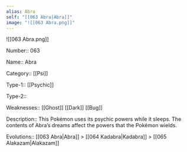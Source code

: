 ```yaml
---
alias: Abra
self: "[[063 Abra|Abra]]"
image: "![[063 Abra.png]]"
---
```


![[063 Abra.png]]


Number:: 063

Name:: Abra

Category:: [[Psi]]

Type-1:: [[Psychic]]

Type-2::

Weaknesses:: [[Ghost]] [[Dark]] [[Bug]]

Description:: This Pokémon uses its psychic powers while it sleeps. The contents of Abra’s dreams affect the powers that the Pokémon wields.

Evolutions:: [[063 Abra|Abra]] > [[064 Kadabra|Kadabra]] > [[065 Alakazam|Alakazam]]